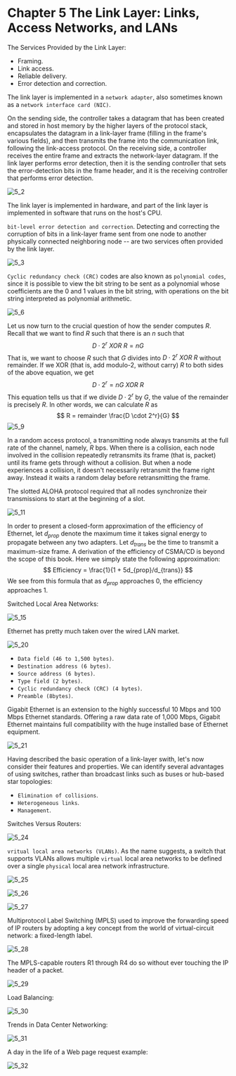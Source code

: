 # Chapter 5 The Link Layer: Links, Access Networks, and LANs



The Services Provided by the Link Layer:

- Framing.
- Link access.
- Reliable delivery.
- Error detection and correction.

The link layer is implemented in a `network adapter`, also sometimes known as a `network interface card (NIC)`.

On the sending side, the controller takes a datagram that has been created and stored in host memory by the higher layers of the protocol stack, encapsulates the datagram in a link-layer frame (filling in the frame's various fields), and then transmits the frame into the communication link, following the link-access protocol. On the receiving side, a controller receives the entire frame and extracts the network-layer datagram. If the link layer performs error detection, then it is the sending controller that sets the error-detection bits in the frame header, and it is the receiving controller that performs error detection.

![5_2](res/5_2.png)

The link layer is implemented in hardware, and part of the link layer is implemented in software that runs on the host's CPU.

`bit-level error detection and correction`. Detecting and correcting the corruption of bits in a link-layer frame sent from one node to another physically connected neighboring node -- are two services often provided by the link layer.

![5_3](res/5_3.png)

`Cyclic redundancy check (CRC)` codes are also known as `polynomial codes`, since it is possible to view the bit string to be sent as a polynomial whose coefficients are the 0 and 1 values in the bit string, with operations on the bit string interpreted as polynomial arithmetic.

![5_6](res/5_6.png)

Let us now turn to the crucial question of how the sender computes $R$. Recall that we want to find $R$ such that there is an $n$ such that
$$
D \cdot 2^r\ XOR\ R = nG
$$
That is, we want to choose $R$ such that $G$ divides into $D \cdot 2^r\ XOR\ R$ without remainder. If we XOR (that is, add modulo-2, without carry) $R$ to both sides of the above equation, we get
$$
D \cdot 2^r = nG\ XOR\ R
$$
This equation tells us that if we divide $D \cdot 2^r$ by $G$, the value of the remainder is precisely $R$. In other words, we can calculate $R$ as
$$
R = remainder \frac{D \cdot 2^r}{G}
$$
![5_9](res/5_9.png)

In a random access protocol, a transmitting node always transmits at the full rate of the channel, namely, $R$ bps. When there is a collision, each node involved in the collision repeatedly retransmits its frame (that is, packet) until its frame gets through without a collision. But when a node experiences a collision, it doesn't necessarily retransmit the frame right away. Instead it waits a random delay before retransmitting the frame.

The slotted ALOHA protocol required that all nodes synchronize their transmissions to start at the beginning of a slot.

![5_11](res/5_11.png)

In order to present a closed-form approximation of the efficiency of Ethernet, let $d_{prop}$ denote the maximum time it takes signal energy to propagate between any two adapters. Let $d_{trans}$ be the time to transmit a maximum-size frame. A derivation of the efficiency of CSMA/CD is beyond the scope of this book. Here we simply state the following approximation:
$$
Efficiency = \frac{1}{1 + 5d_{prop}/d_{trans}}
$$
We see from this formula that as $d_{prop}$ approaches 0, the efficiency approaches 1. 

Switched Local Area Networks:

![5_15](res/5_15.png)

Ethernet has pretty much taken over the wired LAN market.

![5_20](res/5_20.png)

- `Data field (46 to 1,500 bytes)`.
- `Destination address (6 bytes)`.
- `Source address (6 bytes)`.
- `Type field (2 bytes)`.
- `Cyclic redundancy check (CRC) (4 bytes)`.
- `Preamble (8bytes)`.

Gigabit Ethernet is an extension to the highly successful 10 Mbps and 100 Mbps Ethernet standards. Offering a raw data rate of 1,000 Mbps, Gigabit Ethernet maintains full compatibility with the huge installed base of Ethernet equipment.

![5_21](res/5_21.png)

Having described the basic operation of a link-layer swith, let's now consider their features and properties. We can identify several advantages of using switches, rather than broadcast links such as buses or hub-based star topologies:

- `Elimination of collisions`.
- `Heterogeneous links`.
- `Management`.

Switches Versus Routers:

![5_24](res/5_24.png)

`vritual local area networks (VLANs)`. As the name suggests, a switch that supports VLANs allows multiple `virtual` local area networks to be defined over a single `physical` local area network infrastructure.

![5_25](res/5_25.png)

![5_26](res/5_26.png)

![5_27](res/5_27.png)

Multiprotocol Label Switching (MPLS) used to improve the forwarding speed of IP routers by adopting a key concept from the world of virtual-circuit network: a fixed-length label.

![5_28](res/5_28.png)

The MPLS-capable routers R1 through R4 do so without ever touching the IP header of a packet.

![5_29](res/5_29.png)

Load Balancing:

![5_30](res/5_30.png)

Trends in Data Center Networking:

![5_31](res/5_31.png)

A day in the life of a Web page request example:

![5_32](res/5_32.png)
